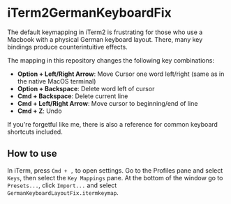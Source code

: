 # iTerm2GermanKeyboardFix

The default keymapping in iTerm2 is frustrating for those who use a Macbook with a physical German keyboard layout.
There, many key bindings produce counterintuitive effects.

The mapping in this repository changes the following key combinations:

- **Option + Left/Right Arrow**: Move Cursor one word left/right (same as in the native MacOS terminal)
- **Option + Backspace**: Delete word left of cursor
- **Cmd + Backspace**: Delete current line
- **Cmd + Left/Right Arrow**: Move cursor to beginning/end of line
- **Cmd + Z**: Undo

If you're forgetful like me, there is also a reference for common keyboard shortcuts included.

## How to use

In iTerm, press `Cmd + ,` to open settings. Go to the Profiles pane and select `Keys`, then select the `Key Mappings` pane.
At the bottom of the window go to `Presets...`, click `Import...` and select `GermanKeyboardLayoutFix.itermkeymap`.

